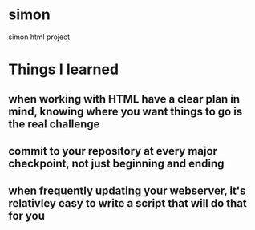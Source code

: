 # simon
simon html project


# Things I learned
## when working with HTML have a clear plan in mind, knowing where you want things to go is the real challenge
## commit to your repository at every major checkpoint, not just beginning and ending
## when frequently updating your webserver, it's relativley easy to write a script that will do that for you 
